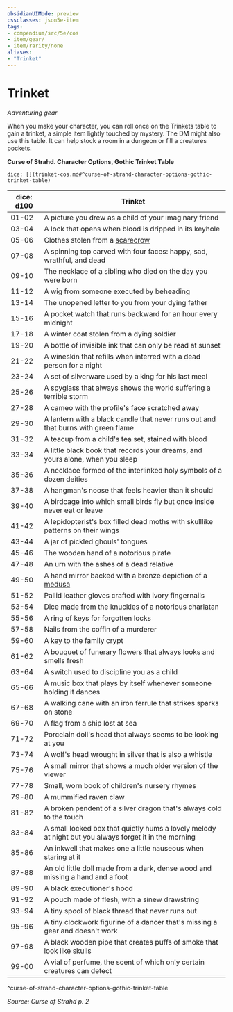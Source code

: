 ```yaml
---
obsidianUIMode: preview
cssclasses: json5e-item
tags:
- compendium/src/5e/cos
- item/gear/
- item/rarity/none
aliases: 
- "Trinket"
---
```

# Trinket
*Adventuring gear*  


When you make your character, you can roll once on the Trinkets table to gain a trinket, a simple item lightly touched by mystery. The DM might also use this table. It can help stock a room in a dungeon or fill a creatures pockets.

**Curse of Strahd. Character Options, Gothic Trinket Table**

`dice: [](trinket-cos.md#^curse-of-strahd-character-options-gothic-trinket-table)`

| dice: d100 | Trinket |
|------------|---------|
| 01-02 | A picture you drew as a child of your imaginary friend |
| 03-04 | A lock that opens when blood is dripped in its keyhole |
| 05-06 | Clothes stolen from a [scarecrow](compendium/bestiary/construct/scarecrow.md) |
| 07-08 | A spinning top carved with four faces: happy, sad, wrathful, and dead |
| 09-10 | The necklace of a sibling who died on the day you were born |
| 11-12 | A wig from someone executed by beheading |
| 13-14 | The unopened letter to you from your dying father |
| 15-16 | A pocket watch that runs backward for an hour every midnight |
| 17-18 | A winter coat stolen from a dying soldier |
| 19-20 | A bottle of invisible ink that can only be read at sunset |
| 21-22 | A wineskin that refills when interred with a dead person for a night |
| 23-24 | A set of silverware used by a king for his last meal |
| 25-26 | A spyglass that always shows the world suffering a terrible storm |
| 27-28 | A cameo with the profile's face scratched away |
| 29-30 | A lantern with a black candle that never runs out and that burns with green flame |
| 31-32 | A teacup from a child's tea set, stained with blood |
| 33-34 | A little black book that records your dreams, and yours alone, when you sleep |
| 35-36 | A necklace formed of the interlinked holy symbols of a dozen deities |
| 37-38 | A hangman's noose that feels heavier than it should |
| 39-40 | A birdcage into which small birds fly but once inside never eat or leave |
| 41-42 | A lepidopterist's box filled dead moths with skulllike patterns on their wings |
| 43-44 | A jar of pickled ghouls' tongues |
| 45-46 | The wooden hand of a notorious pirate |
| 47-48 | An urn with the ashes of a dead relative |
| 49-50 | A hand mirror backed with a bronze depiction of a [medusa](compendium/bestiary/monstrosity/medusa.md) |
| 51-52 | Pallid leather gloves crafted with ivory fingernails |
| 53-54 | Dice made from the knuckles of a notorious charlatan |
| 55-56 | A ring of keys for forgotten locks |
| 57-58 | Nails from the coffin of a murderer |
| 59-60 | A key to the family crypt |
| 61-62 | A bouquet of funerary flowers that always looks and smells fresh |
| 63-64 | A switch used to discipline you as a child |
| 65-66 | A music box that plays by itself whenever someone holding it dances |
| 67-68 | A walking cane with an iron ferrule that strikes sparks on stone |
| 69-70 | A flag from a ship lost at sea |
| 71-72 | Porcelain doll's head that always seems to be looking at you |
| 73-74 | A wolf's head wrought in silver that is also a whistle |
| 75-76 | A small mirror that shows a much older version of the viewer |
| 77-78 | Small, worn book of children's nursery rhymes |
| 79-80 | A mummified raven claw |
| 81-82 | A broken pendent of a silver dragon that's always cold to the touch |
| 83-84 | A small locked box that quietly hums a lovely melody at night but you always forget it in the morning |
| 85-86 | An inkwell that makes one a little nauseous when staring at it |
| 87-88 | An old little doll made from a dark, dense wood and missing a hand and a foot |
| 89-90 | A black executioner's hood |
| 91-92 | A pouch made of flesh, with a sinew drawstring |
| 93-94 | A tiny spool of black thread that never runs out |
| 95-96 | A tiny clockwork figurine of a dancer that's missing a gear and doesn't work |
| 97-98 | A black wooden pipe that creates puffs of smoke that look like skulls |
| 99-00 | A vial of perfume, the scent of which only certain creatures can detect |
^curse-of-strahd-character-options-gothic-trinket-table

*Source: Curse of Strahd p. 2*